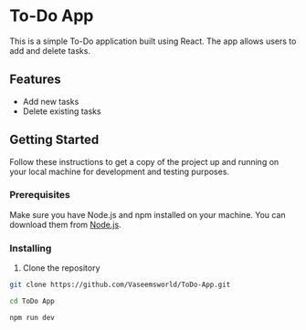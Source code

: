 
# To-Do App

This is a simple To-Do application built using React. The app allows users to add and delete tasks.

## Features

- Add new tasks
- Delete existing tasks

## Getting Started

Follow these instructions to get a copy of the project up and running on your local machine for development and testing purposes.

### Prerequisites

Make sure you have Node.js and npm installed on your machine. You can download them from [Node.js](https://nodejs.org/).

### Installing

1. Clone the repository

```bash
git clone https://github.com/Vaseemsworld/ToDo-App.git

cd ToDo App

npm run dev